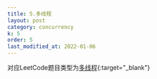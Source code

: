 ```yaml
---
title: 5.多线程
layout: post
category: concurrency
k: 5
order: 5
last_modified_at: 2022-01-06
---
```


对应LeetCode题目类型为[多线程](https://leetcode.cn/problemset/concurrency/){:target="_blank"}